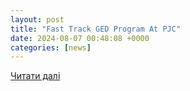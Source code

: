 ```yaml
---
layout: post
title: "Fast Track GED Program At PJC"
date: 2024-08-07 00:48:08 +0000
categories: [news]
---
```


[Читати далі](https://easttexasradio.com/262335-2/)
